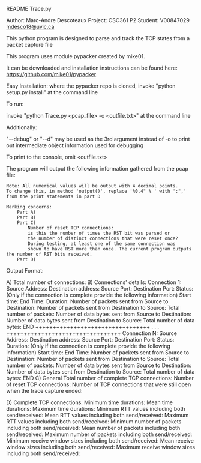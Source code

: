 README Trace.py

Author: Marc-Andre Descoteaux
Project: CSC361 P2
Student: V00847029 mdesco18@uvic.ca

This python program is designed to parse and track the TCP states from a packet capture file

This program uses module pypacker created by mike01.

It can be downloaded and installation instructions can be found here: https://github.com/mike01/pypacker

Easy Installation: where the pypacker repo is cloned, invoke "python setup.py install" at the command line

To run:

invoke "python Trace.py <pcap_file> -o <outfile.txt>" at the command line

Additionally:

"--debug" or "--d" may be used as the 3rd argument instead of -o to print out intermediate object information used for debugging

To print to the console, omit <outfile.txt>

The program will output the following information gathered from the pcap file:

	Note: All numerical values will be output with 4 decimal points. 
	To change this, in method 'output()', replace '%0.4" % ' with ':",' from the print statements in part D 
	
	Marking concerns: 
		Part A) 
		Part B) 
		Part C)
			Number of reset TCP connections: 
			is this the number of times the RST bit was parsed or 
			the number of distinct connections that were reset once?
			During testing, at least one of the same connection was 
			shown to have RST more than once. The current program outputs the number of RST bits received.
		Part D)

Output Format:

A) Total number of connections:
B) Connections' details:
Connection 1:
Source Address:
Destination address:
Source Port:
Destination Port:
Status:
(Only if the connection is complete provide the following information)
Start time:
End Time:
Duration:
Number of packets sent from Source to Destination:
Number of packets sent from Destination to Source:
Total number of packets:
Number of data bytes sent from Source to Destination:
Number of data bytes sent from Destination to Source:
Total number of data bytes:
END
+++++++++++++++++++++++++++++++++
.
.
.
+++++++++++++++++++++++++++++++++
Connection N:
Source Address:
Destination address:
Source Port:
Destination Port:
Status:
Duration:
(Only if the connection is complete provide the following information)
Start time:
End Time:
Number of packets sent from Source to Destination:
Number of packets sent from Destination to Source:
Total number of packets:
Number of data bytes sent from Source to Destination:
Number of data bytes sent from Destination to Source:
Total number of data bytes:
END
C) General
Total number of complete TCP connections:
Number of reset TCP connections:
Number of TCP connections that were still open when the trace capture ended:

D) 
Complete TCP connections:
Minimum time durations:
Mean time durations:
Maximum time durations:
Minimum RTT values including both send/received:
Mean RTT values including both send/received:
Maximum RTT values including both send/received:
Minimum number of packets including both send/received:
Mean number of packets including both send/received:
Maximum number of packets including both send/received:
Minimum receive window sizes including both send/received:
Mean receive window sizes including both send/received:
Maximum receive window sizes including both send/received:

